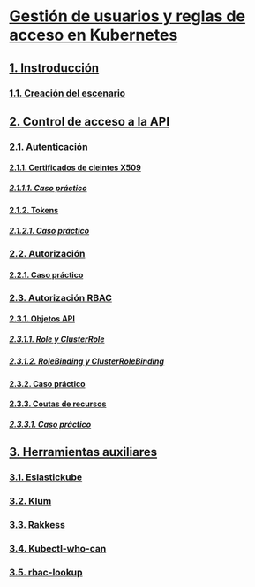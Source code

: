 # [Gestión de usuarios y reglas de acceso en Kubernetes](https://github.com/PalomaR88/Gestion_de_usuarios_y_reglas_de_acceso_en_Kubernetes/blob/master/Proyecto.md)
## [1. Instroducción](https://github.com/PalomaR88/Gestion_de_usuarios_y_reglas_de_acceso_en_Kubernetes/blob/master/Proyecto.md#1-introducci%C3%B3n)
### [1.1. Creación del escenario](https://github.com/PalomaR88/Gestion_de_usuarios_y_reglas_de_acceso_en_Kubernetes/blob/master/Proyecto.md#11-creaci%C3%B3n-del-escenario)

## [2. Control de acceso a la API](https://github.com/PalomaR88/Gestion_de_usuarios_y_reglas_de_acceso_en_Kubernetes/blob/master/Proyecto.md#2-control-de-acceso-a-la-api)
### [2.1. Autenticación](https://github.com/PalomaR88/Gestion_de_usuarios_y_reglas_de_acceso_en_Kubernetes/blob/master/Proyecto.md#21-autenticaci%C3%B3n)
#### [2.1.1. Certificados de cleintes X509](https://github.com/PalomaR88/Gestion_de_usuarios_y_reglas_de_acceso_en_Kubernetes/blob/master/Proyecto.md#211-certificados-de-cliente-x509)
##### [2.1.1.1. Caso práctico](https://github.com/PalomaR88/Gestion_de_usuarios_y_reglas_de_acceso_en_Kubernetes/blob/master/Proyecto.md#2111-caso-pr%C3%A1ctico)
#### [2.1.2. Tokens](https://github.com/PalomaR88/Gestion_de_usuarios_y_reglas_de_acceso_en_Kubernetes/blob/master/Proyecto.md#212-tokens)
##### [2.1.2.1. Caso práctico](https://github.com/PalomaR88/Gestion_de_usuarios_y_reglas_de_acceso_en_Kubernetes/blob/master/Proyecto.md#2121-caso-pr%C3%A1ctico)
### [2.2. Autorización](https://github.com/PalomaR88/Gestion_de_usuarios_y_reglas_de_acceso_en_Kubernetes/blob/master/Proyecto.md#22-autorizaci%C3%B3n)
#### [2.2.1. Caso práctico](https://github.com/PalomaR88/Gestion_de_usuarios_y_reglas_de_acceso_en_Kubernetes/blob/master/Proyecto.md#221-caso-pr%C3%A1ctico)
### [2.3. Autorización RBAC](https://github.com/PalomaR88/Gestion_de_usuarios_y_reglas_de_acceso_en_Kubernetes/blob/master/Proyecto.md#23-autorizaci%C3%B3n-rbac)
#### [2.3.1. Objetos API](https://github.com/PalomaR88/Gestion_de_usuarios_y_reglas_de_acceso_en_Kubernetes/blob/master/Proyecto.md#231-objetos-api)
##### [2.3.1.1. Role y ClusterRole](https://github.com/PalomaR88/Gestion_de_usuarios_y_reglas_de_acceso_en_Kubernetes/blob/master/Proyecto.md#2311-role-y-clusterrole)
##### [2.3.1.2. RoleBinding y ClusterRoleBinding](https://github.com/PalomaR88/Gestion_de_usuarios_y_reglas_de_acceso_en_Kubernetes/blob/master/Proyecto.md#2312-rolebinding-y-clusterrolebinding)
#### [2.3.2. Caso práctico](https://github.com/PalomaR88/Gestion_de_usuarios_y_reglas_de_acceso_en_Kubernetes/blob/master/Proyecto.md#232-caso-pr%C3%A1ctico)
#### [2.3.3. Coutas de recursos](https://github.com/PalomaR88/Gestion_de_usuarios_y_reglas_de_acceso_en_Kubernetes/blob/master/Proyecto.md#233-cuotas-de-recursos)
##### [2.3.3.1. Caso práctico](https://github.com/PalomaR88/Gestion_de_usuarios_y_reglas_de_acceso_en_Kubernetes/blob/master/Proyecto.md#2331-caso-pr%C3%A1ctico)

## [3. Herramientas auxiliares](https://github.com/PalomaR88/Gestion_de_usuarios_y_reglas_de_acceso_en_Kubernetes/blob/master/Proyecto.md#3-herramientas-auxiliares)
### [3.1. Eslastickube](https://github.com/PalomaR88/Gestion_de_usuarios_y_reglas_de_acceso_en_Kubernetes/blob/master/Proyecto.md#31-elastickube)
### [3.2. Klum](https://github.com/PalomaR88/Gestion_de_usuarios_y_reglas_de_acceso_en_Kubernetes/blob/master/Proyecto.md#32-klum)
### [3.3. Rakkess](https://github.com/PalomaR88/Gestion_de_usuarios_y_reglas_de_acceso_en_Kubernetes/blob/master/Proyecto.md#33-rakkess)
### [3.4. Kubectl-who-can](https://github.com/PalomaR88/Gestion_de_usuarios_y_reglas_de_acceso_en_Kubernetes/blob/master/Proyecto.md#34-kubect-who-can)
### [3.5. rbac-lookup](https://github.com/PalomaR88/Gestion_de_usuarios_y_reglas_de_acceso_en_Kubernetes/blob/master/Proyecto.md#35-rbac-lookup)